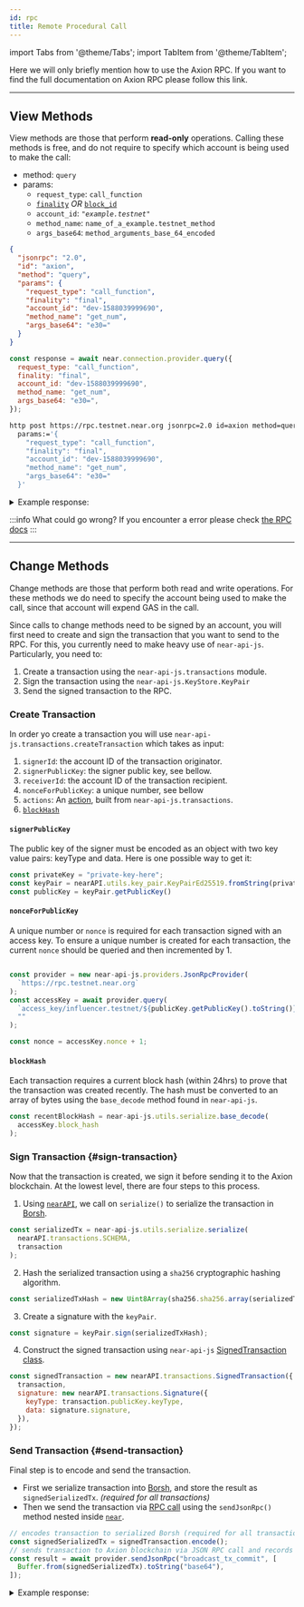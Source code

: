 ```yaml
---
id: rpc
title: Remote Procedural Call
---
```


import Tabs from '@theme/Tabs';
import TabItem from '@theme/TabItem';


Here we will only briefly mention how to use the Axion RPC.
If you want to find the full documentation on Axion RPC please follow this link.

---

## View Methods

View methods are those that perform **read-only** operations. Calling these methods is free, and do not require to specify which account is being used to make the call:

- method: `query`
- params:
  - `request_type`: `call_function`
  - [`finality`](/api/rpc/setup#using-finality-param) _OR_ [`block_id`](/api/rpc/setup#using-block_id-param)
  - `account_id`: _`"example.testnet"`_
  - `method_name`: `name_of_a_example.testnet_method`
  - `args_base64`: `method_arguments_base_64_encoded`


<Tabs>
<TabItem value="json" label="JSON" default>

```json
{
  "jsonrpc": "2.0",
  "id": "axion",
  "method": "query",
  "params": {
    "request_type": "call_function",
    "finality": "final",
    "account_id": "dev-1588039999690",
    "method_name": "get_num",
    "args_base64": "e30="
  }
}
```

</TabItem>
<TabItem value="🌐 JavaScript" label="JavaScript">

```js
const response = await near.connection.provider.query({
  request_type: "call_function",
  finality: "final",
  account_id: "dev-1588039999690",
  method_name: "get_num",
  args_base64: "e30=",
});
```

</TabItem>
<TabItem value="http" label="HTTPie">

```bash
http post https://rpc.testnet.near.org jsonrpc=2.0 id=axion method=query \
  params:='{
    "request_type": "call_function",
    "finality": "final",
    "account_id": "dev-1588039999690",
    "method_name": "get_num",
    "args_base64": "e30="
  }'
```

</TabItem>
</Tabs>

<details>
<summary>Example response: </summary>
<p>

```json
{
  "jsonrpc": "2.0",
  "result": {
    "result": [48],
    "logs": [],
    "block_height": 17817336,
    "block_hash": "4qkA4sUUG8opjH5Q9bL5mWJTnfR4ech879Db1BZXbx6P"
  },
  "id": "axion"
}
```

:::tip
View methods have by default 200 TGAS for execution
:::


**Note**: `[48]` is an array of bytes, to be specific it is an ASCII code of `0`.`near-sdk-rs` and `near-sdk-js` return JSON-serialized results.

</p>
</details>

:::info What could go wrong?
If you encounter a error please check [the RPC docs](../../5.api/rpc/contracts.md#what-could-go-wrong)
:::

---

## Change Methods
Change methods are those that perform both read and write operations. For these methods we do need to specify the account being used to make the call, since that account will expend GAS in the call.

Since calls to change methods need to be signed by an account, you will first need to create and sign the transaction that you want to send to the RPC.
For this, you currently need to make heavy use of `near-api-js`. Particularly, you need to:

1. Create a transaction using the `near-api-js.transactions` module.
2. Sign the transaction using the `near-api-js.KeyStore.KeyPair`
3. Send the signed transaction to the RPC.


### Create Transaction

In order yo create a transaction you will use `near-api-js.transactions.createTransaction` which takes as input:

1. `signerId`: the account ID of the transaction originator.
2. `signerPublicKey`: the signer public key, see bellow.
3. `receiverId`: the account ID of the transaction recipient.
4. `nonceForPublicKey`: a unique number, see bellow
5. `actions`: An [action](../contracts/actions.md), built from `near-api-js.transactions`.
6. [`blockHash`](/integrator/create-transactions#6-blockhash)


####  `signerPublicKey`
The public key of the signer must be encoded as an object with two key value pairs: keyType and data.
Here is one possible way to get it:

```js
const privateKey = "private-key-here";
const keyPair = nearAPI.utils.key_pair.KeyPairEd25519.fromString(privateKey);
const publicKey = keyPair.getPublicKey()
```

####  `nonceForPublicKey`
A unique number or `nonce` is required for each transaction signed with an access key. To ensure a unique number is created for each transaction, the current `nonce` should be queried and then incremented by 1.

```js

const provider = new near-api-js.providers.JsonRpcProvider(
  `https://rpc.testnet.near.org`
);
const accessKey = await provider.query(
  `access_key/influencer.testnet/${publicKey.getPublicKey().toString()}`,
  ""
);

const nonce = accessKey.nonce + 1;
```

#### `blockHash`
Each transaction requires a current block hash (within 24hrs) to prove that the transaction was created recently. The hash must be converted to an array of bytes using the `base_decode` method found in `near-api-js`.

```js
const recentBlockHash = near-api-js.utils.serialize.base_decode(
  accessKey.block_hash
);
```


### Sign Transaction {#sign-transaction}

Now that the transaction is created, we sign it before sending it to the Axion blockchain. At the lowest level, there are four steps to this process.

1. Using [`nearAPI`](/integrator/create-transactions#imports), we call on `serialize()` to serialize the transaction in [Borsh](https://borsh.io/).

```js
const serializedTx = near-api-js.utils.serialize.serialize(
  nearAPI.transactions.SCHEMA,
  transaction
);
```

2. Hash the serialized transaction using a `sha256` cryptographic hashing algorithm.

```js
const serializedTxHash = new Uint8Array(sha256.sha256.array(serializedTx));
```

3. Create a signature with the `keyPair`.

```js
const signature = keyPair.sign(serializedTxHash);
```

4. Construct the signed transaction using `near-api-js` [SignedTransaction class](https://github.com/near/near-api-js/blob/d4d4cf1ac3182fa998b1e004e6782219325a641b/src/transaction.ts#L112-L123).

```js
const signedTransaction = new nearAPI.transactions.SignedTransaction({
  transaction,
  signature: new nearAPI.transactions.Signature({
    keyType: transaction.publicKey.keyType,
    data: signature.signature,
  }),
});
```

### Send Transaction {#send-transaction}

Final step is to encode and send the transaction.

- First we serialize transaction into [Borsh](https://borsh.io/), and store the result as `signedSerializedTx`. _(required for all transactions)_
- Then we send the transaction via [RPC call](/api/rpc/setup) using the `sendJsonRpc()` method nested inside [`near`](/integrator/create-transactions#setting-up-connection-to-near).

```js
// encodes transaction to serialized Borsh (required for all transactions)
const signedSerializedTx = signedTransaction.encode();
// sends transaction to Axion blockchain via JSON RPC call and records the result
const result = await provider.sendJsonRpc("broadcast_tx_commit", [
  Buffer.from(signedSerializedTx).toString("base64"),
]);
```

<details>
<summary>Example response: </summary>

```bash
{
  status: { SuccessValue: '' },
  transaction: {
    signer_id: 'sender.testnet',
    public_key: 'ed25519:8RazSLHvzj4TBSKGUo5appP7wVeqZNQYjP9hvhF4ZKS2',
    nonce: 57,
    receiver_id: 'receiver.testnet',
    actions: [ [Object] ],
    signature: 'ed25519:2sK53w6hybSxX7qWShXz6xKnjnYRUW7Co3evEaaggNW6pGSCNPvx7urY4akwnzAbxZGwsKjx8dcVm73qbitntJjz',
    hash: 'EgGzB73eFxCwZRGcEyCKedLjvvgxhDXcUtq21SqAh79j'
  },
  transaction_outcome: {
    proof: [ [Object] ],
    block_hash: 'J6cFDzAFkuknHMCEYW2uPQXDvCfSndkJmADVEWJbtTwV',
    id: 'EgGzB73eFxCwZRGcEyCKedLjvvgxhDXcUtq21SqAh79j',
    outcome: {
      logs: [],
      receipt_ids: [Array],
      gas_burnt: 223182562500,
      tokens_burnt: '22318256250000000000',
      executor_id: 'sender.testnet',
      status: [Object]
    }
  },
  receipts_outcome: [
    {
      proof: [Array],
      block_hash: 'FSS7UzTpMr4mUm6aw8MmzP6Q7wnQs35VS8vYm1R461dM',
      id: '3LjBxe2jq1s7XEPrYxihp4rPVdyHAbYfkcdJjUEVijhJ',
      outcome: [Object]
    },
    {
      proof: [Array],
      block_hash: '4XBio5dM5UGYjJgzZjgckfVgMZ9uKGbTkt8zZi5webxw',
      id: 'AXFA4kwiYfruKQ4LkD1qZA8P7HoAvtFwGqwQYdWtWNaW',
      outcome: [Object]
    }
  ]
}
Transaction Results:  {
  signer_id: 'sender.testnet',
  public_key: 'ed25519:8RazSLHvzj4TBSKGUo5appP7wVeqZNQYjP9hvhF4ZKS2',
  nonce: 57,
  receiver_id: 'receiver.testnet',
  actions: [ { Transfer: [Object] } ],
  signature: 'ed25519:2sK53w6hybSxX7qWShXz6xKnjnYRUW7Co3evEaaggNW6pGSCNPvx7urY4akwnzAbxZGwsKjx8dcVm73qbitntJjz',
  hash: 'EgGzB73eFxCwZRGcEyCKedLjvvgxhDXcUtq21SqAh79j'
}
```
</details>
